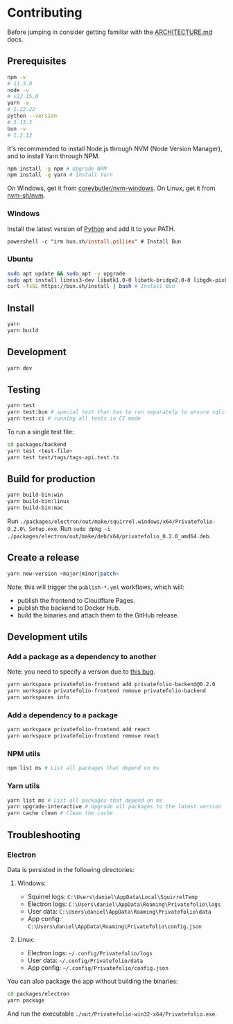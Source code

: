 # Contributing

Before jumping in consider getting familiar with the [ARCHITECTURE.md](./docs//ARCHITECTURE.md) docs.

## Prerequisites

```sh
npm -v
# 11.3.0
node -v
# v22.15.0
yarn -v
# 1.22.22
python --version
# 3.13.3
bun -v
# 1.2.12
```

It's recommended to install Node.js through NVM (Node Version Manager), and to install Yarn through NPM.

```sh
npm install -g npm # Upgrade NPM
npm install -g yarn # Install Yarn
```

On Windows, get it from [coreybutler/nvm-windows](https://github.com/coreybutler/nvm-windows).
On Linux, get it from [nvm-sh/nvm](https://github.com/nvm-sh/nvm).

### Windows

Install the latest version of [Python](https://www.python.org/downloads/) and add it to your PATH.

```ps
powershell -c "irm bun.sh/install.ps1|iex" # Install Bun
```

### Ubuntu

```sh
sudo apt update && sudo apt -y upgrade
sudo apt install libnss3-dev libatk1.0-0 libatk-bridge2.0-0 libgdk-pixbuf2.0-0 libgtk-3-0 -y
curl -fsSL https://bun.sh/install | bash # Install Bun
```

## Install

```sh
yarn
yarn build
```

## Development

```sh
yarn dev
```

## Testing

```sh
yarn test
yarn test:bun # special test that has to run separately to ensure sqlite3 is compatible with bun:sqlite
yarn test:ci # running all tests in CI mode
```

To run a single test file:

```sh
cd packages/backend
yarn test <test-file>
yarn test test/tags/tags-api.test.ts
```

## Build for production

```sh
yarn build-bin:win
yarn build-bin:linux
yarn build-bin:mac
```

Run `./packages/electron/out/make/squirrel.windows/x64/Privatefolio-0.2.0\ Setup.exe`.
Run `sudo dpkg -i ./packages/electron/out/make/deb/x64/privatefolio_0.2.0_amd64.deb`.

## Create a release

```sh
yarn new-version <major|minor|patch>
```

Note: this will trigger the `publish-*.yml` workflows, which will:

- publish the frontend to Cloudflare Pages.
- publish the backend to Docker Hub.
- build the binaries and attach them to the GitHub release.

## Development utils

### Add a package as a dependency to another

Note: you need to specify a version due to [this bug](https://github.com/yarnpkg/yarn/issues/4878#issuecomment-386607832).

```sh
yarn workspace privatefolio-frontend add privatefolio-backend@0.2.0
yarn workspace privatefolio-frontend remove privatefolio-backend
yarn workspaces info
```

### Add a dependency to a package

```sh
yarn workspace privatefolio-frontend add react
yarn workspace privatefolio-frontend remove react
```

### NPM utils

```sh
npm list ms # List all packages that depend on ms
```

### Yarn utils

```sh
yarn list ms # List all packages that depend on ms
yarn upgrade-interactive # Upgrade all packages to the latest version
yarn cache clean # Clean the cache
```

## Troubleshooting

### Electron

Data is persisted in the following directories:

1. Windows:
   - Squirrel logs: `C:\Users\daniel\AppData\Local\SquirrelTemp`
   - Electron logs: `C:\Users\daniel\AppData\Roaming\Privatefolio\logs`
   - User data: `C:\Users\daniel\AppData\Roaming\Privatefolio\data`
   - App config: `C:\Users\daniel\AppData\Roaming\Privatefolio\config.json`

2. Linux:
   - Electron logs: `~/.config/Privatefolio/logs`
   - User data: `~/.config/Privatefolio/data`
   - App config: `~/.config/Privatefolio/config.json`

You can also package the app without building the binaries:

```sh
cd packages/electron
yarn package
```

And run the executable `./out/Privatefolio-win32-x64/Privatefolio.exe`.
